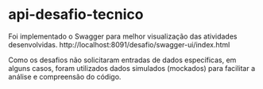 # api-desafio-tecnico

Foi implementado o Swagger para melhor visualização das atividades desenvolvidas.
http://localhost:8091/desafio/swagger-ui/index.html

Como os desafios não solicitaram entradas de dados específicas, em alguns casos, foram utilizados dados simulados (mockados) para facilitar a análise e compreensão do código.
